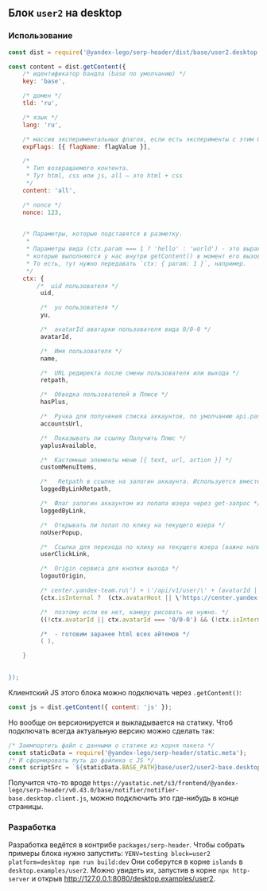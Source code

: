 ## Блок `user2` на desktop
### Использование
```javascript
const dist = require('@yandex-lego/serp-header/dist/base/user2.desktop');

const content = dist.getContent({
    /* идентификатор бандла (base по умолчанию) */
    key: 'base',

    /* домен */
    tld: 'ru',

    /* язык */
    lang: 'ru',

    /* массив экспериментальных флагов, если есть эксперименты с этим блоком */
    expFlags: [{ flagName: flagValue }],

    /*
     * Тип возвращаемого контента.
     * Тут html, css или js, all – это html + css
     */
    content: 'all',

    /* nonce */
    nonce: 123,

    
    /* Параметры, которые подставятся в разметку.
     *
     * Параметры вида (ctx.param === 1 ? 'hello' : 'world') - это выражения,
     * которые выполняются у нас внутри getContent() в момент его вызова.
     * То есть, тут нужно передавать `ctx: { param: 1 }`, например.
     */
    ctx: {
        /*  uid пользователя */
         uid,

         /*  yu пользователя */
         yu,

         /*  avatarId аватарки пользователя вида 0/0-0 */
         avatarId,

         /*  Имя пользователя */
         name,

         /*  URL редиректа после смены пользователя или выхода */
         retpath,

         /*  Обводка пользователей в Плюсе */
         hasPlus,

         /*  Ручка для получения списка аккаунтов, по умолчанию api.passport.yandex.{tld}/all_accounts */
         accountsUrl,

         /*  Показывать ли ссылку Получить Плюс */
         yaplusAvailable,

         /*  Кастомные элементы меню [{ text, url, action }] */
         customMenuItems,

         /*   Retpath в ссылке на залогин аккаунта. Используется вместе с флагом loggedByLink */
         loggedByLinkRetpath,

         /*  Флаг залогин аккаунтом из попапа юзера через get-запрос */
         loggedByLink,

         /*  Открывать ли попап по клику на текущего юзера */
         noUserPopup,

         /*  Ссылка для перехода по клику на текущего юзера (важно наличие свойства noUserPopup) */
         userClickLink,

         /*  Origin сервиса для кнопки выхода */
         logoutOrigin,

         /* center.yandex-team.ru\') + \'/api/v1/user/\' + (avatarId || \'0\') + \'/avatar/42.jpg\' : (ctx.avatarHost || \'https://avatars.mds.yandex.net\') + \'/get-yapic/\' + (avatarId || \'0/0-0\') + \'/islands-middle\' )}}_`}', */
         (ctx.isInternal ?  (ctx.avatarHost || \'https://center.yandex-team.ru\') + \'/api/v1/user/\' + (avatarId || \'0\') + \'/avatar/100.jpg\': (ctx.avatarHost || \'https://avatars.mds.yandex.net\') + \'/get-yapic/\' + (avatarId || \'0\') + \'/islands-retina-middle\' ),

         /*  поэтому если ее нет, камеру рисовать не нужно. */
         ((!ctx.avatarId || ctx.avatarId === '0/0-0') && (!ctx.isInternal || ctx.cameraUrl) ? \`${cam}\` : ''),

         /*  - готовим заранее html всех айтемов */
         ( ),

    }
    

});
```


Клиентский JS этого блока можно подключать через `.getContent()`:
```javascript
const js = dist.getContent({ content: 'js' });
```
Но вообще он версионируется и выкладывается на статику. Чтоб подключать всегда актуальную версию можно сделать так:
```javascript
/* Заимпортить файл с данными о статике из корня пакета */
const staticData = require('@yandex-lego/serp-header/static.meta');
/* И сформировать путь до файлика с JS */
const scriptSrc = `${staticData.BASE_PATH}base/user2/user2-base.desktop.client.js`
```
Получится что-то вроде `https://yastatic.net/s3/frontend/@yandex-lego/serp-header/v0.43.0/base/notifier/notifier-base.desktop.client.js`, можно подключить это где-нибудь в конце страницы.


### Разработка
Разработка ведётся в контрибе `packages/serp-header`.
Чтобы собрать примеры блока нужно запустить:
`YENV=testing block=user2 platform=desktop npm run build:dev`
Они соберутся в корне `islands` в `desktop.examples/user2`.
Можно увидеть их, запустив в корне `npx http-server` и открыв http://127.0.0.1:8080/desktop.examples/user2.
